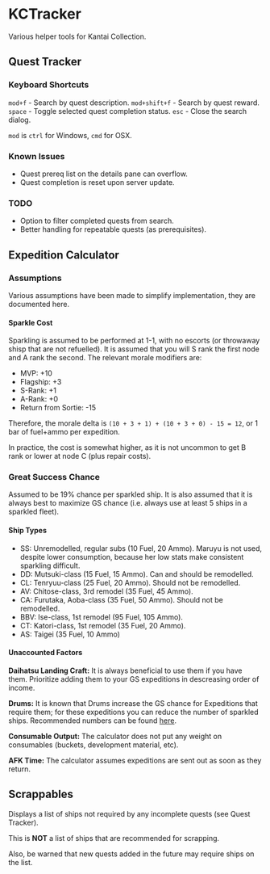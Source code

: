 # KCTracker

Various helper tools for Kantai Collection.

## Quest Tracker

### Keyboard Shortcuts

`mod+f` - Search by quest description.
`mod+shift+f` - Search by quest reward.
`space` - Toggle selected quest completion status.
`esc` - Close the search dialog.

`mod` is `ctrl` for Windows, `cmd` for OSX.

### Known Issues

* Quest prereq list on the details pane can overflow.
* Quest completion is reset upon server update.

### TODO

* Option to filter completed quests from search.
* Better handling for repeatable quests (as prerequisites).

## Expedition Calculator

### Assumptions

Various assumptions have been made to simplify implementation, they are documented here.

#### Sparkle Cost

Sparkling is assumed to be performed at 1-1, with no escorts (or throwaway shisp that are not refuelled). It is assumed that you will S rank the first node and A rank the second. The relevant morale modifiers are:

* MVP: +10
* Flagship: +3
* S-Rank: +1
* A-Rank: +0
* Return from Sortie: -15

Therefore, the morale delta is `(10 + 3 + 1) + (10 + 3 + 0) - 15 = 12`, or 1 bar of fuel+ammo per expedition.

In practice, the cost is somewhat higher, as it is not uncommon to get B rank or lower at node C (plus repair costs).

### Great Success Chance

Assumed to be 19% chance per sparkled ship. It is also assumed that it is always best to maximize GS chance (i.e. always use at least 5 ships in a sparkled fleet).

#### Ship Types

* SS: Unremodelled, regular subs (10 Fuel, 20 Ammo). Maruyu is not used, despite lower consumption, because her low stats make consistent sparkling difficult.
* DD: Mutsuki-class (15 Fuel, 15 Ammo). Can and should be remodelled.
* CL: Tenryuu-class (25 Fuel, 20 Ammo). Should not be remodelled.
* AV: Chitose-class, 3rd remodel (35 Fuel, 45 Ammo).
* CA: Furutaka, Aoba-class (35 Fuel, 50 Ammo). Should not be remodelled.
* BBV: Ise-class, 1st remodel (95 Fuel, 105 Ammo).
* CT: Katori-class, 1st remodel (35 Fuel, 20 Ammo).
* AS: Taigei (35 Fuel, 10 Ammo)

#### Unaccounted Factors

**Daihatsu Landing Craft:** It is always beneficial to use them if you have them. Prioritize adding them to your GS expeditions in descreasing order of income.

**Drums:** It is known that Drums increase the GS chance for Expeditions that require them; for these expeditions you can reduce the number of sparkled ships. Recommended numbers can be found [here](https://www.reddit.com/r/kancolle/wiki/intermediate#wiki_increasing_resource_gain).

**Consumable Output:** The calculator does not put any weight on consumables (buckets, development material, etc).

**AFK Time:** The calculator assumes expeditions are sent out as soon as they return.

## Scrappables

Displays a list of ships not required by any incomplete quests (see Quest Tracker).

This is **NOT** a list of ships that are recommended for scrapping.

Also, be warned that new quests added in the future may require ships on the list.